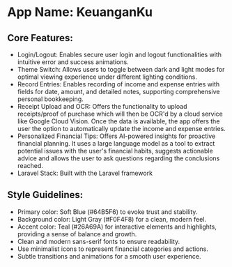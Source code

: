 # **App Name**: KeuanganKu

## Core Features:

- Login/Logout: Enables secure user login and logout functionalities with intuitive error and success animations.
- Theme Switch: Allows users to toggle between dark and light modes for optimal viewing experience under different lighting conditions.
- Record Entries: Enables recording of income and expense entries with fields for date, amount, and detailed notes, supporting comprehensive personal bookkeeping.
- Receipt Upload and OCR: Offers the functionality to upload receipts/proof of purchase which will then be OCR'd by a cloud service like Google Cloud Vision. Once the data is available, the app offers the user the option to automatically update the income and expense entries.
- Personalized Financial Tips: Offers AI-powered insights for proactive financial planning. It uses a large language model as a tool to extract potential issues with the user's financial habits, suggests actionable advice and allows the user to ask questions regarding the conclusions reached.
- Laravel Stack: Built with the Laravel framework

## Style Guidelines:

- Primary color: Soft Blue (#64B5F6) to evoke trust and stability.
- Background color: Light Gray (#F0F4F8) for a clean, modern feel.
- Accent color: Teal (#26A69A) for interactive elements and highlights, providing a sense of balance and growth.
- Clean and modern sans-serif fonts to ensure readability.
- Use minimalist icons to represent financial categories and actions.
- Subtle transitions and animations for a smooth user experience.